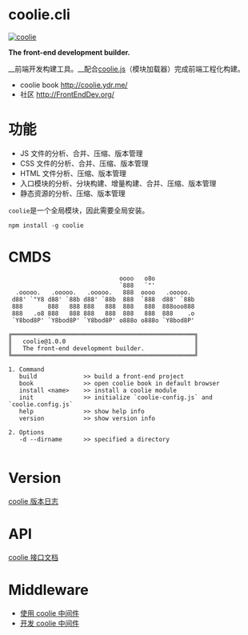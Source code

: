 # coolie.cli
[![coolie](https://img.shields.io/npm/v/coolie.svg?style=flat)](https://www.npmjs.com/package/coolie)

__The front-end development builder.__

__前端开发构建工具。__配合[coolie.js](https://github.com/cloudcome/coolie)（模块加载器）完成前端工程化构建。


- coolie book <http://coolie.ydr.me/>
- 社区 <http://FrontEndDev.org/>


# 功能
- JS 文件的分析、合并、压缩、版本管理
- CSS 文件的分析、合并、压缩、版本管理
- HTML 文件分析、压缩、版本管理
- 入口模块的分析、分块构建、增量构建、合并、压缩、版本管理
- 静态资源的分析、压缩、版本管理


`coolie`是一个全局模块，因此需要全局安装。

```
npm install -g coolie
```


# CMDS
```
                               oooo   o8o
                               `888   `"'
  .ooooo.   .ooooo.   .ooooo.   888  oooo   .ooooo.
 d88' `"Y8 d88' `88b d88' `88b  888  `888  d88' `88b
 888       888   888 888   888  888   888  888ooo888
 888   .o8 888   888 888   888  888   888  888    .o
 `Y8bod8P' `Y8bod8P' `Y8bod8P' o888o o888o `Y8bod8P'

╔═══════════════════════════════════════════════════╗
║   coolie@1.0.0                                    ║
║   The front-end development builder.              ║
╚═══════════════════════════════════════════════════╝

1. Command
   build             >> build a front-end project
   book              >> open coolie book in default browser
   install <name>    >> install a coolie module
   init              >> initialize `coolie-config.js` and `coolie.config.js`
   help              >> show help info
   version           >> show version info

2. Options
   -d --dirname      >> specified a directory
   
```


# Version
[coolie 版本日志](http://coolie.ydr.me/version/)


# API
[coolie 接口文档](http://coolie.ydr.me/develop/api/)


# Middleware
- [使用 coolie 中间件](http://coolie.ydr.me/advance/middleware/)
- [开发 coolie 中间件](http://coolie.ydr.me/develop/middleware/)
